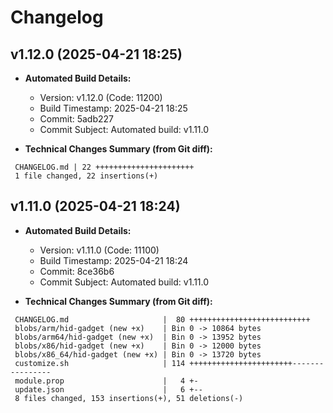 # Changelog

## v1.12.0 (2025-04-21 18:25)

* **Automated Build Details:**
    * Version: v1.12.0 (Code: 11200)
    * Build Timestamp: 2025-04-21 18:25
    * Commit: 5adb227
    * Commit Subject: Automated build: v1.11.0

* **Technical Changes Summary (from Git diff):**
```
 CHANGELOG.md | 22 ++++++++++++++++++++++
 1 file changed, 22 insertions(+)
```


## v1.11.0 (2025-04-21 18:24)

* **Automated Build Details:**
    * Version: v1.11.0 (Code: 11100)
    * Build Timestamp: 2025-04-21 18:24
    * Commit: 8ce36b6
    * Commit Subject: Automated build: v1.11.0

* **Technical Changes Summary (from Git diff):**
```
 CHANGELOG.md                     |  80 +++++++++++++++++++++++++++
 blobs/arm/hid-gadget (new +x)    | Bin 0 -> 10864 bytes
 blobs/arm64/hid-gadget (new +x)  | Bin 0 -> 13952 bytes
 blobs/x86/hid-gadget (new +x)    | Bin 0 -> 12000 bytes
 blobs/x86_64/hid-gadget (new +x) | Bin 0 -> 13720 bytes
 customize.sh                     | 114 +++++++++++++++++++++++----------------
 module.prop                      |   4 +-
 update.json                      |   6 +--
 8 files changed, 153 insertions(+), 51 deletions(-)
```
